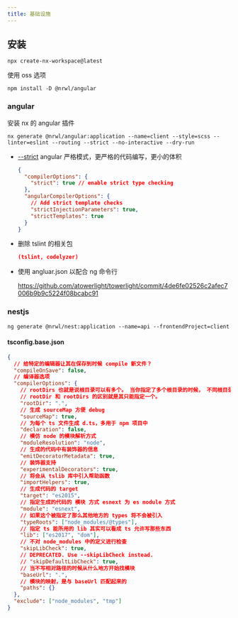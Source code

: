 ```yaml
---
title: 基础设施
---
```


## 安装

```shell
npx create-nx-workspace@latest
```

使用 oss 选项

```shell
npm install -D @nrwl/angular
```

### angular

安装 nx 的 angular 插件

```shell
nx generate @nrwl/angular:application --name=client --style=scss --linter=eslint --routing --strict --no-interactive --dry-run
```

- [--strict](https://angular.io/guide/strict-mode) angular 严格模式，更严格的代码编写，更小的体积

  ```json
  {
    "compilerOptions": {
      "strict": true // enable strict type checking
    },
    "angularCompilerOptions": {
      // Add strict template checks
      "strictInjectionParameters": true,
      "strictTemplates": true
    }
  }
  ```

- 删除 tslint 的相关包

  ```json
  (tslint, codelyzer)
  ```

- 使用 angluar.json 以配合 ng 命令行

  https://github.com/atowerlight/towerlight/commit/4de6fe02526c2afec7006b9b9c5224f08bcabc91

### nestjs

```shell
ng generate @nrwl/nest:application --name=api --frontendProject=client
```

#### tsconfig.base.json

```json
{
  // 给特定的编辑器让其在保存到时候 compile 新文件？
  "compileOnSave": false,
  // 编译器选项
  "compilerOptions": {
    // rootDirs 也就是说根目录可以有多个。 当你指定了多个根目录的时候， 不同根目录的文件可以像在一个目录下一样互相访问。
    // rootDir 和 rootDirs 的区别就是其只能指定一个。
    "rootDir": ".",
    // 生成 sourceMap 方便 debug
    "sourceMap": true,
    // 为每个 ts 文件生成 d.ts，多用于 npm 项目中
    "declaration": false,
    // 模仿 node 的模块解析方式
    "moduleResolution": "node",
    // 生成的代码中有装饰器的信息
    "emitDecoratorMetadata": true,
    // 装饰器支持
    "experimentalDecorators": true,
    // 将会从 tslib 库中引入帮助函数
    "importHelpers": true,
    // 生成代码的 target
    "target": "es2015",
    // 指定生成的代码的 模块 方式 esnext 为 es module 方式
    "module": "esnext",
    // 如果这个被指定了那么其他地方的 types 将不会被引入
    "typeRoots": ["node_modules/@types"],
    // 指定 ts 能所用的 lib 其实可以看成 ts 允许写那些东西
    "lib": ["es2017", "dom"],
    // 不对 node_modules 中的定义进行检查
    "skipLibCheck": true,
    // DEPRECATED. Use --skipLibCheck instead.
    // "skipDefaultLibCheck": true,
    // 当不写相对路径的时候从什么地方开始找模块
    "baseUrl": ".",
    // 模块的映射，是与 baseUrl 匹配起来的
    "paths": {}
  },
  "exclude": ["node_modules", "tmp"]
}
```

